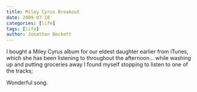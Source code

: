 ```yaml
---
title: Miley Cyrus Breakout
date: 2009-07-18
categories: [life]
tags: [life]
author: Jonathan Beckett
---
```


I bought a Miley Cyrus album for our eldest daughter earlier from iTunes, which she has been listening to throughout the afternoon... while washing up and putting groceries away I found myself stopping to listen to one of the tracks;

Wonderful song.
